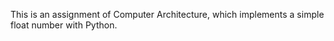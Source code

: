 This is an assignment of Computer Architecture, which implements a simple float number with Python.
